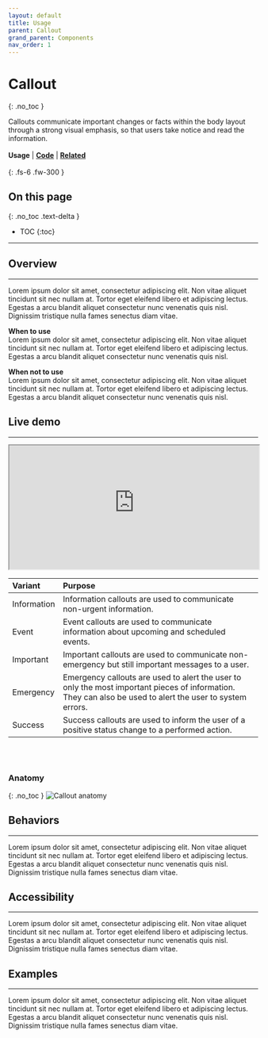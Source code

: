 ```yaml
---
layout: default
title: Usage
parent: Callout
grand_parent: Components
nav_order: 1
---
```



# Callout
{: .no_toc }

Callouts communicate important changes or facts within the body layout through a strong visual emphasis, so that users take notice and read the information.
<br><br>
**Usage** | [**Code**](https://twjeffery.github.io/DIO-test-2/docs/ui-components/callout-code/) | [**Related**](https://twjeffery.github.io/DIO-test-2/docs/ui-components/callout-related/)
<br><br>
{: .fs-6 .fw-300 }


## On this page
{: .no_toc .text-delta }

- TOC
{:toc}

---

## Overview
---
Lorem ipsum dolor sit amet, consectetur adipiscing elit. Non vitae aliquet tincidunt sit nec nullam at. Tortor eget eleifend libero et adipiscing lectus. Egestas a arcu blandit aliquet consectetur nunc venenatis quis nisl. Dignissim tristique nulla fames senectus diam vitae.

**When to use**
<br>
Lorem ipsum dolor sit amet, consectetur adipiscing elit. Non vitae aliquet tincidunt sit nec nullam at. Tortor eget eleifend libero et adipiscing lectus. Egestas a arcu blandit aliquet consectetur nunc venenatis quis nisl.

**When not to use**
<br>
Lorem ipsum dolor sit amet, consectetur adipiscing elit. Non vitae aliquet tincidunt sit nec nullam at. Tortor eget eleifend libero et adipiscing lectus. Egestas a arcu blandit aliquet consectetur nunc venenatis quis nisl.


## Live demo
---
<div>
<iframe
  width="100%"
  height="250"
src="https://ui-components.alpha.alberta.ca/react/iframe.html?id=react-components-callout--variants" markdown="block" />
</div>
```
<GoACallout
  type="'important || 'information' || 'event' || 'emergency' || 'success'"
  title="Callout Title"
  content="Information to the user goes in the content"
  <
/>
```
[**Angular**]() | [**React**]() | [**Vue**]() | [**Web components**]()
<br><br>


<br>

## Formatting
---
### Variants
{: .no_toc }
Each calllout variant has a particular use case and its design communicates it's function to the user. It is therefore very important that the different variants are implemented consistently across products, so that they communicate consistently.
<br>
<div>
<iframe style="border: 1px solid rgba(0, 0, 0, 0.1);" width="800" height="450" src="https://www.figma.com/embed?embed_host=share&url=https%3A%2F%2Fwww.figma.com%2Ffile%2F3pb2IK8s2QUqWieH79KdN7%2FDIO-DS---Components%3Fnode-id%3D2154%253A13716" allowfullscreen></iframe>
</div>



| Variant      | Purpose           |
|:-------------|:------------------|
| Information           | Information callouts are used to communicate non-urgent information. |
| Event | Event callouts are used to communicate information about upcoming and scheduled events.   |
| Important          | Important callouts are used to communicate non-emergency but still important messages to a user.      |
| Emergency           | Emergency callouts are used to alert the user to only the most important pieces of information. They can also be used to alert the user to system errors. |
| Success          | Success callouts are used to inform the user of a positive status change to a performed action. |


<br><br>

### Anatomy
{: .no_toc }
![Callout anatomy](DIO-test-2/assets/images/callout-anatomy.png)


## Behaviors
---
Lorem ipsum dolor sit amet, consectetur adipiscing elit. Non vitae aliquet tincidunt sit nec nullam at. Tortor eget eleifend libero et adipiscing lectus. Egestas a arcu blandit aliquet consectetur nunc venenatis quis nisl. Dignissim tristique nulla fames senectus diam vitae.

## Accessibility
---
Lorem ipsum dolor sit amet, consectetur adipiscing elit. Non vitae aliquet tincidunt sit nec nullam at. Tortor eget eleifend libero et adipiscing lectus. Egestas a arcu blandit aliquet consectetur nunc venenatis quis nisl. Dignissim tristique nulla fames senectus diam vitae.

## Examples
---
Lorem ipsum dolor sit amet, consectetur adipiscing elit. Non vitae aliquet tincidunt sit nec nullam at. Tortor eget eleifend libero et adipiscing lectus. Egestas a arcu blandit aliquet consectetur nunc venenatis quis nisl. Dignissim tristique nulla fames senectus diam vitae.
